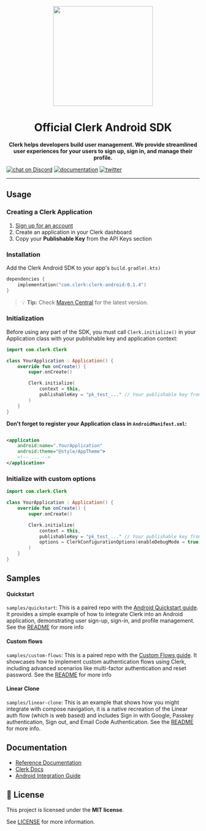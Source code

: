 <p align="center">
  <a href="https://clerk.com?utm_source=github&utm_medium=clerk_android" target="_blank" rel="noopener noreferrer">
    <picture>
      <source media="(prefers-color-scheme: dark)" srcset="https://images.clerk.com/static/logo-dark-mode-400x400.png">
      <img src="https://images.clerk.com/static/logo-light-mode-400x400.png" height="260">
    </picture>
  </a>
  <br />
</p>
<h1 align="center">
  Official Clerk Android SDK
</h1>
<p align="center">
  <strong>
    Clerk helps developers build user management. We provide streamlined user experiences for your users to sign up, sign in, and manage their profile.
  </strong>
</p>

[![chat on Discord](https://img.shields.io/discord/856971667393609759.svg?logo=discord)](https://clerk.com/discord)
[![documentation](https://img.shields.io/badge/documentation-clerk-green.svg)](https://clerk.com/docs)
[![twitter](https://img.shields.io/twitter/follow/ClerkDev?style=social)](https://twitter.com/intent/follow?screen_name=ClerkDev)

---

## Usage

### Creating a Clerk Application

1. [Sign up for an account](https://dashboard.clerk.com/sign-up?utm_source=github&utm_medium=clerk_android_repo_readme)
2. Create an application in your Clerk dashboard
3. Copy your **Publishable Key** from the API Keys section

### Installation

Add the Clerk Android SDK to your app's `build.gradle(.kts)`


```kotlin
dependencies {
    implementation("com.clerk:clerk-android:0.1.4")
}
```

> 💡 **Tip:** Check [Maven Central](https://central.sonatype.com/artifact/com.clerk/clerk-android)
> for the latest version.


### Initialization

Before using any part of the SDK, you must call `Clerk.initialize()` in your Application class with
your publishable key and application context:

```kotlin
import com.clerk.Clerk

class YourApplication : Application() {
    override fun onCreate() {
        super.onCreate()

        Clerk.initialize(
            context = this,
            publishableKey = "pk_test_..." // Your publishable key from Clerk Dashboard
        )
    }
}
```

**Don't forget to register your Application class in `AndroidManifest.xml`:**

```xml

<application
    android:name=".YourApplication" 
    android:theme="@style/AppTheme">
    <!-- ... -->
</application>
```

### Initialize with custom options
```kotlin
import com.clerk.Clerk

class YourApplication : Application() {
    override fun onCreate() {
        super.onCreate()

        Clerk.initialize(
            context = this,
            publishableKey = "pk_test_..." // Your publishable key from Clerk Dashboard,
            options = ClerkConfigurationOptions(enableDebugMode = true),
        )
    }
}
```

## Samples

#### Quickstart
`samples/quickstart`: This is a paired repo with the [Android Quickstart guide](https://clerk.com/docs/quickstarts/android). It provides a simple
example of how to integrate Clerk into an Android application, demonstrating user sign-up, sign-in,
and profile management. See the [README](samples/quickstart/README.md) for more info

#### Custom flows
`samples/custom-flows`: This is a paired repo with the [Custom Flows guide](https://clerk.com/docs/custom-flows/overview). It showcases how to
implement custom authentication flows using Clerk, including advanced scenarios like multi-factor
authentication and reset password. See the [README](samples/custom-flows/README.md) for more info

#### Linear Clone
`samples/linear-clone`: This is an example that shows how you might integrate with compose navigation, it is a native recreation of the Linear auth flow (which is web based)
and includes Sign in with Google, Passkey authentication, Sign out, and Email Code Authentication. See the [README](samples/linear-clone/README.md) for more info. 

## Documentation

- [Reference Documentation](https://clerk-android.clerkstage.dev)
- [Clerk Docs](https://clerk.com/docs)
- [Android Integration Guide](https://clerk.com/docs/quickstarts/android)

## 📝 License

This project is licensed under the **MIT license**.

See [LICENSE](https://github.com/clerk/clerk-android/blob/main/LICENSE) for more information.
